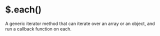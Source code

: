 # $.each()

A generic iterator method that can iterate over an array or an object, and run a callback function on each.
